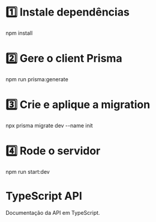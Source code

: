 # 1️⃣ Instale dependências
npm install

# 2️⃣ Gere o client Prisma
npm run prisma:generate

# 3️⃣ Crie e aplique a migration
npx prisma migrate dev --name init

# 4️⃣ Rode o servidor
npm run start:dev

# TypeScript API

Documentação da API em TypeScript.